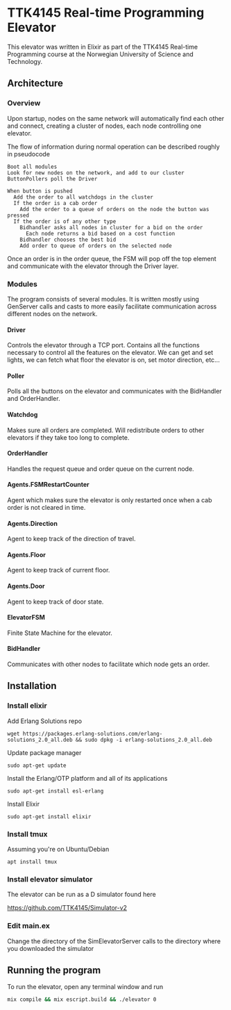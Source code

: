 # TTK4145 Real-time Programming Elevator
This elevator was written in Elixir as part of the TTK4145 Real-time Programming course at the Norwegian University of Science and Technology.

## Architecture
### Overview
Upon startup, nodes on the same network will automatically find each other and connect, creating a cluster of nodes, each node controlling one elevator.

The flow of information during normal operation can be described roughly in pseudocode 

```
Boot all modules
Look for new nodes on the network, and add to our cluster
ButtonPollers poll the Driver

When button is pushed
  Add the order to all watchdogs in the cluster
  If the order is a cab order
    Add the order to a queue of orders on the node the button was pressed
  If the order is of any other type
    Bidhandler asks all nodes in cluster for a bid on the order
      Each node returns a bid based on a cost function
    Bidhandler chooses the best bid
    Add order to queue of orders on the selected node
```
Once an order is in the order queue, the FSM will pop off the top element and communicate with the elevator through the Driver layer.


### Modules
The program consists of several modules. It is written mostly using GenServer calls and casts to more easily facilitate communication across different nodes on the network.  

#### Driver
Controls the elevator through a TCP port. Contains all the functions necessary to control all the features on the elevator. We can get and set lights, we can fetch what floor the elevator is on, set motor direction, etc... 

#### Poller
Polls all the buttons on the elevator and communicates with the BidHandler and OrderHandler.
      
#### Watchdog
Makes sure all orders are completed. Will redistribute orders to other elevators if they take too long to complete.
      
#### OrderHandler
Handles the request queue and order queue on the current node.

#### Agents.FSMRestartCounter
Agent which makes sure the elevator is only restarted once when a cab order is not cleared in time.
      
#### Agents.Direction
Agent to keep track of the direction of travel.

#### Agents.Floor
Agent to keep track of current floor.

#### Agents.Door
Agent to keep track of door state.

#### ElevatorFSM
Finite State Machine for the elevator.

#### BidHandler
Communicates with other nodes to facilitate which node gets an order.

## Installation

### Install elixir
Add Erlang Solutions repo

`wget https://packages.erlang-solutions.com/erlang-solutions_2.0_all.deb && sudo dpkg -i erlang-solutions_2.0_all.deb`

Update package manager

`sudo apt-get update`

Install the Erlang/OTP platform and all of its applications

`sudo apt-get install esl-erlang`

Install Elixir

`sudo apt-get install elixir`

### Install tmux
Assuming you're on Ubuntu/Debian

`apt install tmux`

### Install elevator simulator
The elevator can be run as a D simulator found here

https://github.com/TTK4145/Simulator-v2

### Edit main.ex
Change the directory of the SimElevatorServer calls to the directory where you downloaded the simulator

## Running the program
To run the elevator, open any terminal window and run

```bash
mix compile && mix escript.build && ./elevator 0
```
